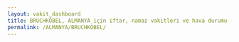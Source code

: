 ```yaml
---
layout: vakit_dashboard
title: BRUCHKÖBEL, ALMANYA için iftar, namaz vakitleri ve hava durumu - ilçe/eyalet seç
permalink: /ALMANYA/BRUCHKÖBEL/
---
```


<script type="text/javascript">
  var GLOBAL_COUNTRY = 'ALMANYA';
  var GLOBAL_CITY = 'BRUCHKÖBEL';
  var GLOBAL_STATE = '';
  var lat = 72;
  var lon = 21;
</script>
